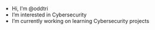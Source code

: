-  Hi, I’m @oddtri
-  I’m interested in Cybersecurity
-  I’m currently working on learning Cybersecurity projects 
